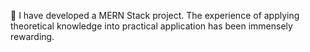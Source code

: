 🚀 I have developed a MERN Stack project. The experience of applying theoretical knowledge into practical application has been immensely rewarding.
